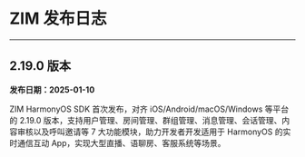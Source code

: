# ZIM 发布日志

- - -

## 2.19.0 版本

**发布日期：2025-01-10**

ZIM HarmonyOS SDK 首次发布，对齐 iOS/Android/macOS/Windows 等平台的 2.19.0 版本，支持用户管理、房间管理、群组管理、消息管理、会话管理、内容审核以及呼叫邀请等 7 大功能模块，助力开发者开发适用于 HarmonyOS 的实时通信互动 App，实现大型直播、语聊房、客服系统等场景。

